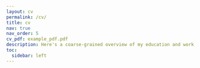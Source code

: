 ```yaml
---
layout: cv
permalink: /cv/
title: cv
nav: true
nav_order: 5
cv_pdf: example_pdf.pdf
description: Here's a coarse-grained overview of my education and work so far. For more information on my work please have a look at the publications or get in touch directly.
toc:
  sidebar: left
---
```

